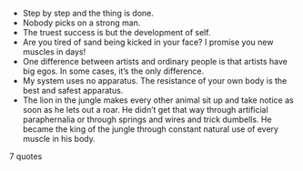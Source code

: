  - Step by step and the thing is done.
 - Nobody picks on a strong man.
 - The truest success is but the development of self.
 - Are you tired of sand being kicked in your face? I promise you new muscles in days!
 - One difference between artists and ordinary people is that artists have big egos. In some cases, it’s the only difference.
 - My system uses no apparatus. The resistance of your own body is the best and safest apparatus.
 - The lion in the jungle makes every other animal sit up and take notice as soon as he lets out a roar. He didn’t get that way through artificial paraphernalia or through springs and wires and trick dumbells. He became the king of the jungle through constant natural use of every muscle in his body.

7 quotes